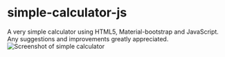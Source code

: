 # simple-calculator-js
A very simple calculator using HTML5, Material-bootstrap and JavaScript. Any suggestions and improvements greatly appreciated.
![Screenshot of simple calculator](../simple-calculator-screenshot.jpg?raw=true "Optional Title")